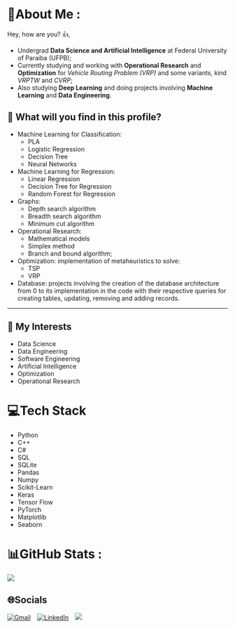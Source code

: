 # 💫About Me :
Hey, how are you? 👍,

- Undergrad **Data Science and Artificial Intelligence** at Federal University of Paraiba (UFPB);
- Currently studying and working with **Operational Research** and **Optimization** for _Vehicle Routing Problem (VRP)_ and some variants, kind _VRPTW_ and _CVRP_;
- Also studying **Deep Learning** and doing projects involving **Machine Learning** and **Data Engineering**.

## 👾 What will you find in this profile?
- Machine Learning for Classification:
    - PLA
    - Logistic Regression
    - Decision Tree
    - Neural Networks
- Machine Learning for Regression:
   - Linear Regression
   - Decision Tree for Regression
   - Random Forest for Regression
- Graphs:
   - Depth search algorithm
   - Breadth search algorithm
   - Minimum cut algorithm
- Operational Research:
   - Mathematical models
   - Simplex method
   - Branch and bound algorithm;
- Optimization: implementation of metaheuristics to solve:
    - TSP
    - VRP
- Database: projects involving the creation of the database architecture from 0 to its implementation in the code with their respective queries for creating tables, updating, removing and adding records.
---
## 🚀 My Interests
* Data Science
* Data Engineering
* Software Engineering
* Artificial Intelligence
* Optimization
* Operational Research 

# 💻Tech Stack
* Python
* C++
* C#
* SQL
* SQLite
* Pandas
* Numpy
* Scikit-Learn
* Keras
* Tensor Flow
* PyTorch
* Matplotlib
* Seaborn

# 📊GitHub Stats :
![](https://github-readme-streak-stats.herokuapp.com/?user=Guilherme-iram&theme=vision-friendly-dark&hide_border=false)<br/>

## 🌐Socials
[![Gmail](https://imgur.com/RpheCdT.png)](mailto:guilherme.iram@gmail.com) &ensp;
[![LinkedIn](https://i.imgur.com/rgMtwhO.png)](https://www.linkedin.com/in/guilherme-iram-ds/) &ensp;
[![](https://visitcount.itsvg.in/api?id=Guilherme-iram&icon=0&color=12)](https://visitcount.itsvg.in)

